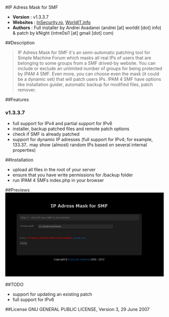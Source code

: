 #IP Adress Mask for SMF
* __Version__ : v1.3.3.7
* __Websites__ : [InSecurity.ro](http://insecurity.ro/forum), [WorldIT.info](http://www.worldit.info)
* __Authors__ : Full installer by Andrei Avadanei (andrei [at] worldit [dot] info) & patch by kNight (intre0si1 [at] gmail [dot] com)

##Description

> IP Adress Mask for SMF it's an semi-automatic patching tool for Simple Machine Forum which masks all real IPs of users that are belonging to some groups from a SMF drived-by website. You can include or exclude an unlimited number of groups for being protected by IPAM 4 SMF. Even more, you can choose even the mask (it could be a dynamic set) that will patch users IPs. IPAM 4 SMF have options like installation guider, automatic backup for modified files, patch remover. 

##Features
### v1.3.3.7 
  * full support for IPv4 and partial support for IPv6
  * installer, backup patched files and remote patch options
  * check if SMF is already patched
  * support for dynamic IP adresses (full support for IPv4; for example, 133.37.*.* may show (almost) random IPs based on several internal properties)

##Installation
  * upload all files in the root of your server
  * ensure that you have write permissions for /backup folder
  * run IPAM 4 SMFs index.php in your browser

##Previews
![alt text](https://github.com/AndreiAvadanei/IPAM-4-SMF/blob/master/previews/1.png "")

##TODO 
  * support for updating an existing patch
  * full support for IPv6
  
##License
GNU GENERAL PUBLIC LICENSE, Version 3, 29 June 2007
